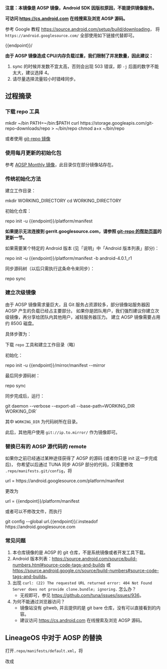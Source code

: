 **注意：本镜像是 AOSP 镜像，Android SDK 因版权原因，不能提供镜像服务。**

**可访问 <https://cs.android.com> 在线搜索及浏览 AOSP 源码。**

参考 Google 教程 <https://source.android.com/setup/build/downloading>，
将 `https://android.googlesource.com/` 全部使用如下链接代替即可。

<tmpl>
{{endpoint}}/
</tmpl>

**由于 AOSP 镜像造成 CPU/内存负载过重，我们限制了并发数量，因此建议：**
1. sync 的时候并发数不宜太高，否则会出现 503 错误，即 `-j` 后面的数字不能太大，建议选择 4。
2. 请尽量选择流量较小时错峰同步。

## 过程摘录

### 下载 repo 工具

<tmpl z-lang="bash">
mkdir ~/bin
PATH=~/bin:$PATH
curl https://storage.googleapis.com/git-repo-downloads/repo > ~/bin/repo
chmod a+x ~/bin/repo
</tmpl>

或者使用 [git-repo 镜像](../git-repo/)

### 使用每月更新的初始化包

参考 [AOSP Monthly 镜像](../aosp-monthly/)，此目录仅在部分镜像站存在。

### 传统初始化方法

建立工作目录：

<tmpl z-lang="bash">
mkdir WORKING_DIRECTORY
cd WORKING_DIRECTORY
</tmpl>

初始化仓库：

<tmpl z-lang="bash">
repo init -u {{endpoint}}/platform/manifest
</tmpl>

**如果提示无法连接到 gerrit.googlesource.com，请参照 [git-repo 的帮助页面](../git-repo/)的更新一节。**

如果需要某个特定的 Android 版本 (见「说明」中「Android 版本列表」部分)：

<tmpl z-lang="bash">
repo init -u {{endpoint}}/platform/manifest -b android-4.0.1_r1
</tmpl>

同步源码树（以后只需执行这条命令来同步）：

<tmpl z-lang="bash">
repo sync
</tmpl>

### 建立次级镜像

由于 AOSP 镜像需求量巨大，且 Git 服务占资源较多，部分镜像站服务器因 AOSP 产生的负载已经占主要部分。
如果你是团队用户，我们强烈建议你建立次级镜像，再分享给团队内其他用户，减轻服务器压力。
建立 AOSP 镜像需要占用约 850G 磁盘。

具体步骤为：

下载 `repo` 工具和建立工作目录（略）

初始化：

<tmpl z-lang="bash">
repo init -u {{endpoint}}/mirror/manifest --mirror
</tmpl>

最后同步源码树：

<tmpl z-lang="bash">
repo sync
</tmpl>

同步完成后，运行：

<tmpl z-lang="bash">
git daemon --verbose --export-all --base-path=WORKING_DIR WORKING_DIR`
</tmpl>

其中 `WORKING_DIR` 为代码树所在目录。

此后，其他用户使用 `git://ip.to.mirror/` 作为镜像即可。

### 替换已有的 AOSP 源代码的 remote

如果你之前已经通过某种途径获得了 AOSP 的源码 (或者你只是 init 这一步完成后)，
你希望以后通过 TUNA 同步 AOSP 部分的代码，只需要修改 `.repo/manifests.git/config`，将

<tmpl>
url = https://android.googlesource.com/platform/manifest
</tmpl>

更改为

<tmpl>
url = {{endpoint}}/platform/manifest
</tmpl>

或者可以不修改文件，而执行

<tmpl>
git config --global url.{{endpoint}}/.insteadof https://android.googlesource.com
</tmpl>

### 常见问题

1. 本仓库镜像的是 AOSP 的 git 仓库，不是系统镜像或者开发工具下载。
1. Android 版本列表：<https://source.android.com/source/build-numbers.html#source-code-tags-and-builds> 或 <https://source.android.google.cn/source/build-numbers#source-code-tags-and-builds>。
1. 出现 `curl: (22) The requested URL returned error: 404 Not Found Server does not provide clone.bundle; ignoring.` 怎么办？
    - 无视即可，参见 <https://github.com/tuna/issues/issues/936>。
1. 为何不能通过浏览器访问？
    - 镜像站没有 gitweb, 并且提供的是 git bare 仓库，没有可以直接看到的内容。
    - 建议访问 <https://cs.android.com> 在线搜索及浏览 AOSP 源码。

## LineageOS 中对于 AOSP 的替换

打开`.repo/manifests/default.xml`，将

<tmpl z-lang="xml">
  <remote  name="aosp"
           fetch="https://android.googlesource.com"
</tmpl>

改成

<tmpl z-lang="xml">
  <remote  name="aosp"
           fetch="{{endpoint}}"
</tmpl>
